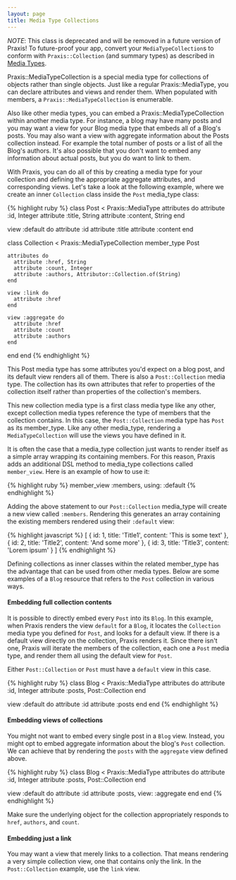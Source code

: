 ```yaml
---
layout: page
title: Media Type Collections
---
```


*NOTE*: This class is deprecated and will be removed in a future version of Praxis!
To future-proof your app, convert your `MediaTypeCollection`s to conform with
`Praxis::Collection` (and summary types) as described in [Media Types](../media-types/).

Praxis::MediaTypeCollection is a special media type for collections of objects
rather than single objects. Just like a regular Praxis::MediaType, you can
declare attributes and views and render them. When populated with members, a
```Praxis::MediaTypeCollection``` is enumerable.

Also like other media types, you can embed a Praxis::MediaTypeCollection within
another media type.  For instance, a blog may have many posts and you may want
a view for your Blog media type that embeds all of a Blog's posts. You may also
want a view with aggregate information about the Posts collection instead. For
example the total number of posts or a list of all the Blog's authors. It's
also possible that you don't want to embed any information about actual posts,
but you do want to link to them.

With Praxis, you can do all of this by creating a media type for your
collection and defining the appropriate aggregate attributes, and corresponding
views.  Let's take a look at the following example, where we create an inner
```Collection``` class inside the ```Post``` media_type class:

{% highlight ruby %}
class Post < Praxis::MediaType
  attributes do
    attribute :id, Integer
    attribute :title, String
    attribute :content, String
  end

  view :default do
    attribute :id
    attribute :title
    attribute :content
  end

  class Collection < Praxis::MediaTypeCollection
    member_type Post

    attributes do
      attribute :href, String
      attribute :count, Integer
      attribute :authors, Attributor::Collection.of(String)
    end

    view :link do
      attribute :href
    end

    view :aggregate do
      attribute :href
      attribute :count
      attribute :authors
    end
  end
end
{% endhighlight %}

This Post media type has some attributes you'd expect on a blog post, and its
default view renders all of them. There is also a ```Post::Collection``` media
type.  The collection has its own attributes that refer to properties of the
collection itself rather than properties of the collection's members.

This new collection media type is a first class media type like any other,
except collection media types reference the type of members that the collection
contains.  In this case, the ```Post::Collection``` media type has ```Post```
as its member_type.  Like any other media_type, rendering a
```MediaTypeCollection``` will use the views you have defined in it. 

It is often the case that a media_type collection just wants to render itself
as a simple array wrapping its containing members. For this reason, Praxis
adds an additional DSL method to media_type collections called `member_view`. 
Here is an example of how to use it:

{% highlight ruby %}
member_view :members, using: :default
{% endhighlight %}

Adding the above statement to our ```Post::Collection``` media_type 
will create a new view called `:members`. Rendering this generates an array 
containing the existing members rendered using their `:default` view:

{% highlight javascript %}
[
  { id: 1, title: 'Title1', content: 'This is some text' },
  { id: 2, title: 'Title2', content: 'And some more' },
  { id: 3, title: 'Title3', content: 'Lorem ipsum' }
]
{% endhighlight %}


Defining collections as inner classes within the related member_type has the
advantage that can be used from other media types. Below are some examples of a
`Blog` resource that refers to the `Post` collection in various ways.

#### Embedding full collection contents

It is possible to directly embed every `Post` into its `Blog`. In this example,
when Praxis renders the view `default` for a `Blog`, it locates the
`Collection` media type you defined for `Post`, and looks for a default view.
If there is a default view directly on the collection, Praxis renders it. Since
there isn't one, Praxis will iterate the members of the collection, each one a
`Post` media type, and render them all using the default view for `Post`.

Either `Post::Collection` or `Post` must have a `default` view in this case.

{% highlight ruby %}
class Blog < Praxis::MediaType
  attributes do
    attribute :id, Integer
    attribute :posts, Post::Collection
  end

  view :default do
    attribute :id
    attribute :posts
  end
end
{% endhighlight %}

#### Embedding views of collections

You might not want to embed every single post in a `Blog` view. Instead, you
might opt to embed aggregate information about the blog's `Post` collection.
We can achieve that by rendering the `posts` with the `aggregate` view defined
above.

{% highlight ruby %}
class Blog < Praxis::MediaType
  attributes do
    attribute :id, Integer
    attribute :posts, Post::Collection
  end

  view :default do
    attribute :id
    attribute :posts, view: :aggregate
  end
end
{% endhighlight %}

Make sure the underlying object for the collection appropriately responds to
`href`, `authors`, and `count`.

#### Embedding just a link

You may want a view that merely links to a collection. That means rendering a
very simple collection view, one that contains only the link. In the
`Post::Collection` example, use the `link` view.